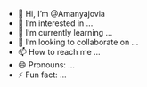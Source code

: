 - 👋 Hi, I’m @Amanyajovia
- 👀 I’m interested in ...
- 🌱 I’m currently learning ...
- 💞️ I’m looking to collaborate on ...
- 📫 How to reach me ...
- 😄 Pronouns: ...
- ⚡ Fun fact: ...

<!---
Amanyajovia/Amanyajovia is a ✨ special ✨ repository because its `README.md` (this file) appears on your GitHub profile.
You can click the Preview link to take a look at your changes.
--->
